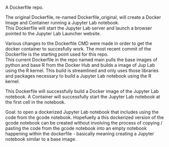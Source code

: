 A Dockerfile repo.


The original Dockerfile, re-named Dockerfile_original, will create a Docker Image and Container running a Jupyter Lab notebook.  
This Dockerfile will start the Jupyter Lab server and launch a browser pointed to the Jupyter Lab Launcher website.  

Various changes to the Dockerfile CMD were made in order to get the docker container to succesfully work. The most recent commit 
of the Dockerfile is the starting point used for this repo.  
This current Dockerfile in the repo named main pulls the base images of python and base R from the Docker Hub and builds a image 
of Jup Lab using the R kernel.  This build is streamlined and only uses those libraries and packages necessary to build a 
Jupyter Lab notebook using the R kernel.  

This Dockerfile will successfully build a Docker image of the Jupyter Lab
notebook.  A Container will successfully start the Jupyter Lab notebook at the first cell in the notebook. 

 Goal: to open a dockerized Jupyter Lab notebook that includes using the code from the gcode notebook.  Hopefuelly a this 
 dockerized version of the gcode notebook can be created without involving the process of copying / pasting the code from the gcode 
 notebook into an empty notebook happening within the dockerfile - basically meaning creating a Jupyter notebook similar to a base image. 
